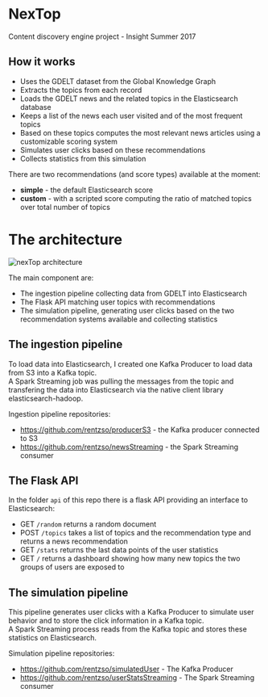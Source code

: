 # NexTop
Content discovery engine project - Insight Summer 2017

## How it works
- Uses the GDELT dataset from the Global Knowledge Graph
- Extracts the topics from each record
- Loads the GDELT news and the related topics in the Elasticsearch database
- Keeps a list of the news each user visited and of the most frequent topics
- Based on these topics computes the most relevant news articles using a customizable scoring system
- Simulates user clicks based on these recommendations
- Collects statistics from this simulation

There are two recommendations (and score types) available at the moment:
- **simple** - the default Elasticsearch score
- **custom** - with a scripted score computing the ratio of matched topics over total number of topics


# The architecture

![nexTop architecture](/../images/img/Architecture.png?raw=true "nexTop architecture")

The main component are:
- The ingestion pipeline collecting data from GDELT into Elasticsearch
- The Flask API matching user topics with recommendations
- The simulation pipeline, generating user clicks based on the two recommendation systems available and collecting statistics

## The ingestion pipeline

To load data into Elasticsearch, I created one Kafka Producer to load data from S3 into a Kafka topic.<br>
A Spark Streaming job was pulling the messages from the topic and transfering the data into Elasticsearch via the native client library elasticsearch-hadoop.

Ingestion pipeline repositories:
- https://github.com/rentzso/producerS3 - the Kafka producer connected to S3
- https://github.com/rentzso/newsStreaming - the Spark Streaming consumer

## The Flask API

In the folder `api` of this repo there is a flask API providing an interface to Elasticsearch:
- GET `/random` returns a random document
- POST `/topics` takes a list of topics and the recommendation type and returns a news recommendation
- GET `/stats` returns the last data points of the user statistics
- GET `/` returns a dashboard showing how many new topics the two groups of users are exposed to

## The simulation pipeline

This pipeline generates user clicks with a Kafka Producer to simulate user behavior and to store the click information in a Kafka topic.<br>
A Spark Streaming process reads from the Kafka topic and stores these statistics on Elasticsearch.

Simulation pipeline repositories:
- https://github.com/rentzso/simulatedUser - The Kafka Producer
- https://github.com/rentzso/userStatsStreaming - The Spark Streaming consumer

